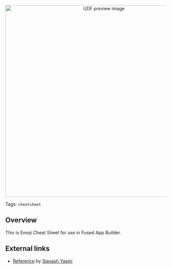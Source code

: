 <!--fused:preview-->
<p align="center"><img src="https://fused-magic.s3.amazonaws.com/thumbnails/apps-public/Emoji_Cheat_Sheet.png" width="600" alt="UDF preview image"></p>

<!--fused:tags-->
Tags: `cheatsheet`

<!--fused:readme-->
## Overview

This is Emoji Cheat Sheet for use in Fused App Builder. 

## External links
- [Reference](https://github.com/streamlit/emoji-shortcodes/blob/master/streamlit_app.py) by [Siavash Yasini](https://github.com/syasini)
